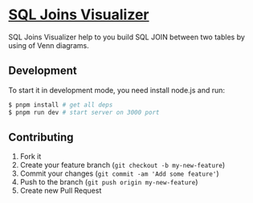 # [SQL Joins Visualizer](https://sql-joins.leopard.in.ua/)

SQL Joins Visualizer help to you build SQL JOIN between two tables by using of Venn diagrams.

## Development

To start it in development mode, you need install node.js and run:

```bash
$ pnpm install # get all deps
$ pnpm run dev # start server on 3000 port
```

## Contributing

1. Fork it
2. Create your feature branch (`git checkout -b my-new-feature`)
3. Commit your changes (`git commit -am 'Add some feature'`)
4. Push to the branch (`git push origin my-new-feature`)
5. Create new Pull Request
